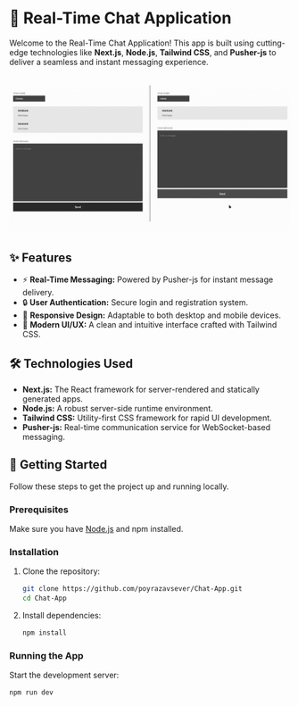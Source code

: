 # 🚀 Real-Time Chat Application

Welcome to the Real-Time Chat Application! This app is built using cutting-edge technologies like **Next.js**, **Node.js**, **Tailwind CSS**, and **Pusher-js** to deliver a seamless and instant messaging experience.

![Chat App Screenshot](https://raw.githubusercontent.com/poyrazavsever/Chat-App/master/next-chat/styles/readmegif.gif)

## ✨ Features

- ⚡ **Real-Time Messaging:** Powered by Pusher-js for instant message delivery.
- 🔒 **User Authentication:** Secure login and registration system.
- 📱 **Responsive Design:** Adaptable to both desktop and mobile devices.
- 🎨 **Modern UI/UX:** A clean and intuitive interface crafted with Tailwind CSS.

## 🛠️ Technologies Used

- **Next.js:** The React framework for server-rendered and statically generated apps.
- **Node.js:** A robust server-side runtime environment.
- **Tailwind CSS:** Utility-first CSS framework for rapid UI development.
- **Pusher-js:** Real-time communication service for WebSocket-based messaging.

## 🚀 Getting Started

Follow these steps to get the project up and running locally.

### Prerequisites

Make sure you have [Node.js](https://nodejs.org/) and npm installed.

### Installation

1. Clone the repository:
    ```bash
    git clone https://github.com/poyrazavsever/Chat-App.git
    cd Chat-App
    ```

2. Install dependencies:
    ```bash
    npm install
    ```

### Running the App

Start the development server:

```bash
npm run dev
